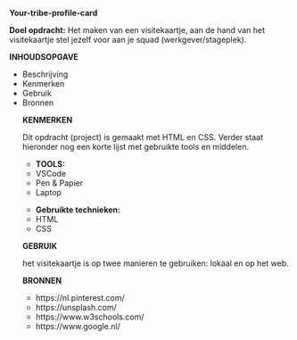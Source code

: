 
<strong>Your-tribe-profile-card</strong>


<strong>Doel opdracht:</strong> Het maken van een visitekaartje, aan de hand van het visitekaartje stel jezelf voor aan je squad (werkgever/stageplek).

<strong>INHOUDSOPGAVE</strong>

<ul>
        <li class="first-li">
          Beschrijving
        </li>
        <li>Kenmerken</li>
        <li>Gebruik</li>
        <li>Bronnen</li>
      </ul>

<ul>

<strong>KENMERKEN</strong>

Dit  opdracht (project) is gemaakt met HTML en CSS. 
Verder staat hieronder nog een korte lijst met gebruikte tools en middelen.

<ul>
        <li class="first-li">
          <strong>TOOLS:</strong>
        </li>
        <li>VSCode</li>
        <li>Pen & Papier</li>
        <li>Laptop</li>
      </ul>

<ul>
        <li class="first-li">
          <strong>Gebruikte technieken:</strong>
        </li>
        <li>HTML</li>
        <li>CSS</li>
      </ul>


<strong>GEBRUIK</strong>

het visitekaartje  is op twee manieren te gebruiken: lokaal en op het web. 


<strong>BRONNEN</strong>

<ul>
        <li class="first-li">
          https://nl.pinterest.com/
        </li>
        <li>https://unsplash.com/</li>
        <li>https://www.w3schools.com/</li>
        <li>https://www.google.nl/</li>
      </ul>


